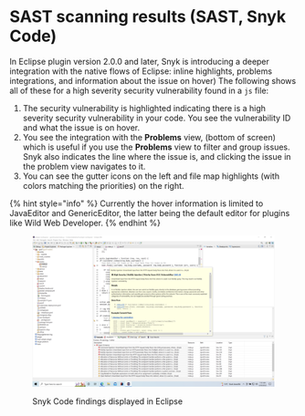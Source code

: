 # SAST scanning results (SAST, Snyk Code)

In Eclipse plugin version 2.0.0 and later, Snyk is introducing a deeper integration with the native flows of Eclipse: inline highlights, problems integrations, and information about the issue on hover) The following shows all of these for a high severity security vulnerability found in a `js` file:

1. The security vulnerability is highlighted indicating there is a high severity security vulnerability in your code. You see the vulnerability ID and what the issue is on hover.
2. You see the integration with the **Problems** view, (bottom of screen) which is useful if you use the **Problems** view to filter and group issues. Snyk also indicates the line where the issue is, and clicking the issue in the problem view navigates to it.
3. You can see the gutter icons on the left and file map highlights (with colors matching the priorities) on the right.

{% hint style="info" %}
Currently the hover information is limited to JavaEditor and GenericEditor, the latter being the default editor for plugins like Wild Web Developer.
{% endhint %}

<figure><img src="../../../.gitbook/assets/image (122) (1) (1) (1) (1) (1) (1) (1) (1) (1) (1) (1) (1) (1) (1) (1) (1) (1) (1) (1) (1) (1) (1) (1) (1) (1) (1) (1) (2).png" alt=""><figcaption><p>Snyk Code findings displayed in Eclipse</p></figcaption></figure>
